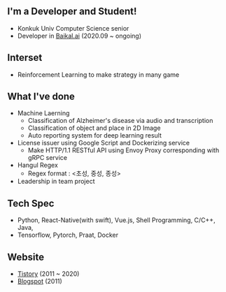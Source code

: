## I'm a Developer and Student!
- Konkuk Univ Computer Science senior
- Developer in [Baikal.ai](https://baikal.ai) (2020.09 ~ ongoing)

## Interset
- Reinforcement Learning to make strategy in many game
## What I've done
- Machine Laerning 
  - Classification of Alzheimer's disease via audio and transcription
  - Classification of object and place in 2D Image
  - Auto reporting system for deep learning result
- License issuer using Google Script and Dockerizing service
  - Make HTTP/1.1 RESTful API using Envoy Proxy corresponding with gRPC service
- Hangul Regex
  - Regex format : <초성, 중성, 종성>
- Leadership in team project

## Tech Spec
- Python, React-Native(with swift), Vue.js, Shell Programming, C/C++, Java, 
- Tensorflow, Pytorch, Praat, Docker

## Website
- [Tistory](https://naem1023.tistory.com) (2011 ~ 2020)
- [Blogspot](https://relilau.blogspot.com) (2011)
